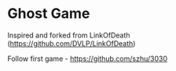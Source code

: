 # Ghost Game

Inspired and forked from LinkOfDeath (https://github.com/DVLP/LinkOfDeath)

Follow first game - https://github.com/szhu/3030